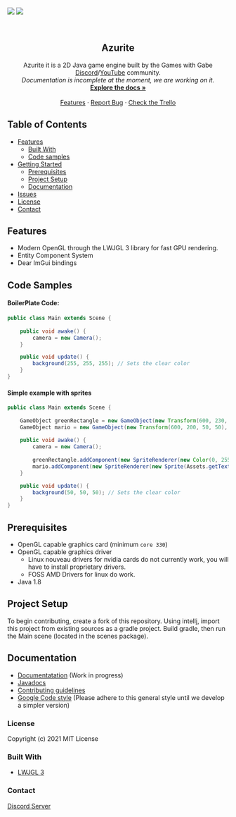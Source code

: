 <p>
    <br />
    <img src="https://img.shields.io/badge/Made%20using-Java-red">
    <img src="https://img.shields.io/badge/Made%20Using-Open%20GL%20-yellow">
</p>

<br />
<p align="center">
  <h2 align="center">Azurite</h2>

  <p align="center">
    Azurite it is a 2D Java game engine built by the Games with Gabe <a href="https://discord.gg/dhyV3BXkRZ">Discord</a>/<a href="https://www.youtube.com/channel/UCQP4qSCj1eHMHisDDR4iPzw">YouTube</a> community.
  <br><em>Documentation is incomplete at the moment, we are working on it.</em>
    <br />
    <a href="https://games-with-gabe-community.github.io/azurite-docs/"><strong>Explore the docs »</strong></a>
    <br />
    <br />
    <a href="https://github.com/othneildrew/Best-README-Template">Features</a>
    ·
    <a href="https://github.com/Games-With-Gabe-Community/Azurite/issues">Report Bug</a>
    ·
    <a href="https://trello.com/b/hfoYA8Gn/gwg-community-project">Check the Trello</a>
  </p>
</p>


<!-- TABLE OF CONTENTS -->
## Table of Contents

* [Features](#features)
  * [Built With](#built-with)
  * [Code samples](#code-samples)
* [Getting Started](#getting-started)
  * [Prerequisites](#prerequisites)
  * [Project Setup](#project-setup)
  * [Documentation](#documentation)
* [Issues](https://github.com/athaun/Gprocessing/issues)
* [License](#license)
* [Contact](#contact)

## Features

* Modern OpenGL through the LWJGL 3 library for fast GPU rendering.
* Entity Component System
* Dear ImGui bindings

## Code Samples
#### BoilerPlate Code:
```java
public class Main extends Scene {
	
	public void awake() {		
		camera = new Camera();
	}

	public void update() {
		background(255, 255, 255); // Sets the clear color
	}
}
```

#### Simple example with sprites
```java
public class Main extends Scene {
	
	GameObject greenRectangle = new GameObject(new Transform(600, 230, 50, 50), 1);
	GameObject mario = new GameObject(new Transform(600, 200, 50, 50), 2);
	
	public void awake() {		
		camera = new Camera();
		
		greenRectangle.addComponent(new SpriteRenderer(new Color(0, 255, 0, 255))); // Creates a new green sprite component
		mario.addComponent(new SpriteRenderer(new Sprite(Assets.getTexture("src/assets/images/marioSprite.png"))));	// Loads the image from the filesystem into a sprite component
	}

	public void update() {
		background(50, 50, 50); // Sets the clear color
	}
}
```

## Prerequisites
* OpenGL capable graphics card (minimum `core 330`)
* OpenGL capable graphics driver
  * Linux nouveau drivers for nvidia cards do not currently work, you will have to install proprietary drivers.
  * FOSS AMD Drivers for linux do work.
* Java 1.8
  
## Project Setup
To begin contributing, create a fork of this repository.
Using intellj, import this project from existing sources as a gradle project.
Build gradle, then run the Main scene (located in the scenes package).

## Documentation
* [Documentatation](https://games-with-gabe-community.github.io/Azurite-Docs/) (Work in progress)
* [Javadocs](https://games-with-gabe-community.github.io/azurite-javadocs/)
* [Contributing guidelines](https://github.com/Games-With-Gabe-Community/Azurite/blob/main/CONTRIBUTING.md)
* [Google Code style]( https://google.github.io/styleguide/javaguide.html) (Please adhere to this general style until we develop a simpler version)

### License
Copyright (c) 2021 MIT License

### Built With
* [LWJGL 3](https://www.lwjgl.org/)

### Contact
[Discord Server](https://discord.gg/dhyV3BXkRZ)

